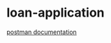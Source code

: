 # loan-application

[postman documentation](https://documenter.getpostman.com/view/17286009/2s9Y5crebx)
